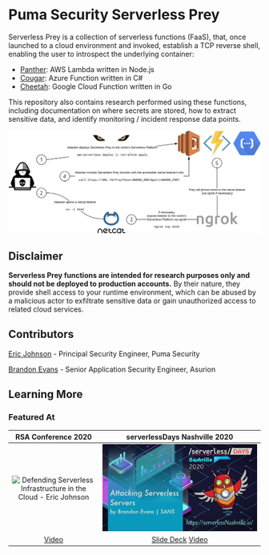 # Puma Security Serverless Prey

Serverless Prey is a collection of serverless functions (FaaS), that, once launched to a cloud environment and invoked, establish a TCP reverse shell, enabling the user to introspect the underlying container:

* [Panther](panther): AWS Lambda written in Node.js
* [Cougar](cougar): Azure Function written in C#
* [Cheetah](cheetah): Google Cloud Function written in Go

This repository also contains research performed using these functions, including documentation on where secrets are stored, how to extract sensitive data, and identify monitoring / incident response data points.

![Diagram](docs/diagram.png "Diagram")

## Disclaimer

**Serverless Prey functions are intended for research purposes only and should not be deployed to production accounts.** By their nature, they provide shell access to your runtime environment, which can be abused by a malicious actor to exfiltrate sensitive data or gain unauthorized access to related cloud services.

## Contributors

[Eric Johnson](https://github.com/ejohn20) - Principal Security Engineer, Puma Security

[Brandon Evans](https://github.com/BrandonE) - Senior Application Security Engineer, Asurion

## Learning More

### Featured At

RSA Conference 2020                                                                                                                                                                     |  serverlessDays Nashville 2020
:--------------------------------------------------------------------------------------------------------------------------------------------------------------------------------------:|:---------------------------------------------------------------------------------------------------------------------------------------------------------------------:
![[Defending Serverless Infrastructure in the Cloud - Eric Johnson](docs/rsac-2020-defending-serverless-infrastructure-in-the-cloud.png)](https://www.youtube.com/watch?v=tlZ2PIXTHxc)  |  [![Attacking Serverless Servers - Brandon Evans](docs/serverlessdays-nashville-2020-attacking-serverless-servers.jpg)](https://www.youtube.com/watch?v=SV69iUrYlTQ)
[Video](https://www.youtube.com/watch?v=tlZ2PIXTHxc) | [Slide Deck](docs/serverlessdays-nashville-2020-attacking-serverless-servers.pdf)                                                        [Video](https://www.youtube.com/watch?v=SV69iUrYlTQ) | [Slide Deck](docs/serverlessdays-nashville-2020-attacking-serverless-servers.pdf)